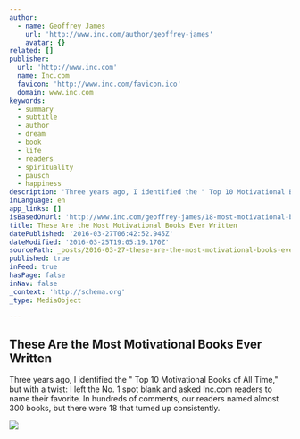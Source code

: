 ```yaml
---
author:
  - name: Geoffrey James
    url: 'http://www.inc.com/author/geoffrey-james'
    avatar: {}
related: []
publisher:
  url: 'http://www.inc.com'
  name: Inc.com
  favicon: 'http://www.inc.com/favicon.ico'
  domain: www.inc.com
keywords:
  - summary
  - subtitle
  - author
  - dream
  - book
  - life
  - readers
  - spirituality
  - pausch
  - happiness
description: 'Three years ago, I identified the " Top 10 Motivational Books of All Time," but with a twist: I left the No. 1 spot blank and asked Inc.com readers to name their favorite. In hundreds of comments, our readers named almost 300 books, but there were 18 that turned up consistently.'
inLanguage: en
app_links: []
isBasedOnUrl: 'http://www.inc.com/geoffrey-james/18-most-motivational-books-ever-written.html'
title: These Are the Most Motivational Books Ever Written
datePublished: '2016-03-27T06:42:52.945Z'
dateModified: '2016-03-25T19:05:19.170Z'
sourcePath: _posts/2016-03-27-these-are-the-most-motivational-books-ever-written.md
published: true
inFeed: true
hasPage: false
inNav: false
_context: 'http://schema.org'
_type: MediaObject

---
```

<article style=""><h1>These Are the Most Motivational Books Ever Written</h1><p>Three years ago, I identified the " Top 10 Motivational Books of All Time," but with a twist: I left the No. 1 spot blank and asked Inc.com readers to name their favorite. In hundreds of comments, our readers named almost 300 books, but there were 18 that turned up consistently.</p><img src="http://images.inc.com/uploaded_files/image/970x450/getty_177243126_86110-web_86110.jpg" /></article>